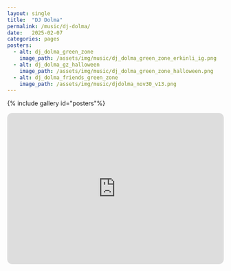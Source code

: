 ```yaml
---
layout: single
title:  "DJ Dolma"
permalink: /music/dj-dolma/
date:   2025-02-07
categories: pages
posters:
  - alt: dj_dolma_green_zone
    image_path: /assets/img/music/dj_dolma_green_zone_erkinli_ig.png
  - alt: dj_dolma_gz_halloween
    image_path: /assets/img/music/dj_dolma_green_zone_halloween.png
  - alt: dj_dolma_friends_green_zone
    image_path: /assets/img/music/djdolma_nov30_v13.png
---
```


{% include gallery id="posters"%}

<iframe style="border-radius:12px" src="https://open.spotify.com/embed/playlist/2rUYENRNQmahx9xD4pjAYT?utm_source=generator" width="100%" height="352" frameBorder="0" allowfullscreen="" allow="autoplay; clipboard-write; encrypted-media; fullscreen; picture-in-picture" loading="lazy"></iframe>



